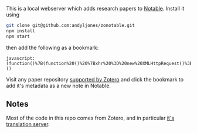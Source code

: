 This is a local webserver which adds research papers to [Notable](https://github.com/notable/notable). Install it using

```bash
git clone git@github.com:andyljones/zonotable.git
npm install
npm start
```
then add the following as a bookmark:
```
javascript:(function()%7B(function%20()%20%7Bxhr%20%3D%20new%20XMLHttpRequest()%3Bxhr.open('POST'%2C%20encodeURI('http%3A%2F%2F127.0.0.1%3A1969%2Fnotable'))%3Bxhr.send(document.location.href)%3B%7D())%7D)()
```
Visit any paper repository [supported by Zotero](https://github.com/zotero/translators) and click the bookmark to add it's metadata as a new note in Notable.

## Notes
Most of the code in this repo comes from Zotero, and in particular [it's translation server](https://github.com/zotero/translation-server).